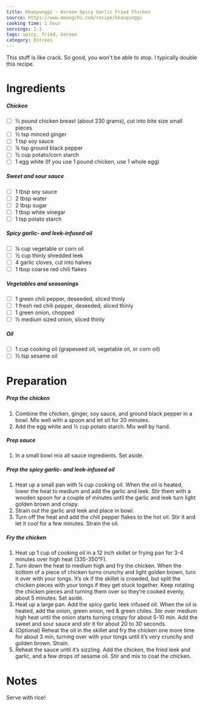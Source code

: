 ```yaml
---
title: Kkanpunggi - Korean Spicy Garlic Fried Chicken
source: https://www.maangchi.com/recipe/kkanpunggi
cooking time: 1 hour
servings: 2-3
tags: spicy, fried, korean
category: Entrees
---
```


This stuff is like crack. So good, you won't be able to stop. I typically double this recipe.

Ingredients
===========

##### Chicken
* [ ] ½ pound chicken breast (about 230 grams), cut into bite size small pieces
* [ ] ½ tsp minced ginger
* [ ] 1 tsp soy sauce
* [ ] ¼ tsp ground black pepper
* [ ] ½ cup potato/corn starch
* [ ] 1 egg white (If you use 1 pound chicken, use 1 whole egg)

##### Sweet and sour sauce
* [ ] 1 tbsp soy sauce
* [ ] 2 tbsp water
* [ ] 2 tbsp sugar
* [ ] 1 tbsp white vinegar
* [ ] 1 tsp potato starch

##### Spicy garlic- and leek-infused oil
* [ ] ¼ cup vegetable or corn oil
* [ ] ½ cup thinly shredded leek
* [ ] 4 garlic cloves, cut into halves
* [ ] 1 tbsp coarse red chili flakes

##### Vegetables and seasonings
* [ ] 1 green chili pepper, deseeded, sliced thinly
* [ ] 1 fresh red chili pepper, deseeded, sliced thinly
* [ ] 1 green onion, chopped
* [ ] ½ medium sized onion, sliced thinly

##### Oil
* [ ] 1 cup cooking oil (grapeseed oil, vegetable oil, or corn oil)
* [ ] ½ tsp sesame oil

Preparation
===========

##### Prep the chicken
1. Combine the chicken, ginger, soy sauce, and ground black pepper in a bowl. Mix well with a spoon and let sit for 20 minutes.
2. Add the egg white and ½ cup potato starch. Mix well by hand.

##### Prep sauce
1. In a small bowl mix all sauce ingredients. Set aside.

##### Prep the spicy garlic- and leek-infused oil
1. Heat up a small pan with ¼ cup cooking oil. When the oil is heated, lower the heat to medium and add the garlic and leek. Stir them with a wooden spoon for a couple of minutes until the garlic and leek turn light golden brown and crispy.
2. Strain out the garlic and leek and place in bowl.
3. Turn off the heat and add the chili pepper flakes to the hot oil. Stir it and let it cool for a few minutes. Strain the oil.

##### Fry the chicken

1. Heat up 1 cup of cooking oil in a 12 inch skillet or frying pan for 3-4 minutes over high heat (335-350°F).
2. Turn down the heat to medium high and fry the chicken. When the bottom of a piece of chicken turns crunchy and light golden brown, turn it over with your tongs. It’s ok if the skillet is crowded, but split the chicken pieces with your tongs if they get stuck together. Keep rotating the chicken pieces and turning them over so they’re cooked evenly, about 5 minutes. Set aside.
4. Heat up a large pan. Add the spicy garlic leek infused oil. When the oil is heated, add the onion, green onion, red & green chiles. Stir over medium high heat until the onion starts turning crispy for about 5-10 min. Add the sweet and sour sauce and stir it for about 20 to 30 seconds.
5. (Optional) Reheat the oil in the skillet and fry the chicken one more time for about 3 min, turning over with your tongs until it’s very crunchy and golden brown. Strain.
6. Reheat the sauce until it’s sizzling. Add the chicken, the fried leek and garlic, and a few drops of sesame oil. Stir and mix to coat the chicken.

Notes
=====
Serve with rice!